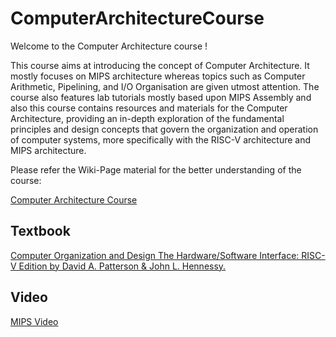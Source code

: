 # ComputerArchitectureCourse

Welcome to the Computer Architecture course !


This course aims at introducing the concept of Computer Architecture. It mostly focuses on MIPS architecture whereas topics such as Computer Arithmetic, Pipelining,  and I/O Organisation are given utmost attention. The course also features lab tutorials mostly based upon MIPS Assembly and also this course contains resources and materials for the Computer Architecture, providing an in-depth exploration of the fundamental principles and design concepts that govern the organization and operation of computer systems, more specifically with the RISC-V architecture and MIPS architecture.

Please refer the Wiki-Page material for the better understanding of the course:


[Computer Architecture Course](https://github.com/muneeb-mbytes/computerArchitectureCourse/wiki)

## Textbook
[Computer Organization and Design The Hardware/Software Interface: RISC-V Edition by  David A. Patterson & John L. Hennessy.](https://www.google.co.in/books/edition/Computer_Organization_and_Design_RISC_V/H7wxDQAAQBAJ?hl=en&gbpv=0)

## Video
[MIPS Video](https://www.youtube.com/watch?v=4TzMyXmzL8M&list=PL59E5B57A04EAE09C)
